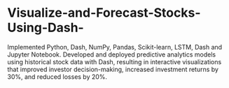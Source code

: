 # Visualize-and-Forecast-Stocks-Using-Dash-
Implemented Python, Dash, NumPy, Pandas, Scikit-learn, LSTM, Dash and Jupyter Notebook. Developed and deployed predictive analytics models using historical stock data with Dash, resulting in interactive  visualizations that improved investor decision-making, increased investment returns by 30%, and reduced losses by  20%. 

